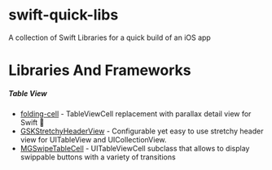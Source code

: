 # swift-quick-libs
A collection of Swift Libraries for a quick build of an iOS app

# Libraries And Frameworks
##### Table View
* [folding-cell](https://github.com/Ramotion/folding-cell) - TableViewCell replacement with parallax detail view for Swift :large_orange_diamond:
* [GSKStretchyHeaderView](https://github.com/gskbyte/GSKStretchyHeaderView) - Configurable yet easy to use stretchy header view for UITableView and UICollectionView.
* [MGSwipeTableCell](https://github.com/MortimerGoro/MGSwipeTableCell) - UITableViewCell subclass that allows to display swippable buttons with a variety of transitions
